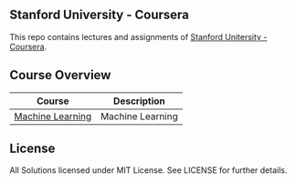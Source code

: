 Stanford University - Coursera
---

This repo contains lectures and assignments of [Stanford Unitersity - Coursera](http://online.stanford.edu/).



## Course Overview

| Course | Description |
|--------------------------------------------------------------------------------------------------------------|-------------------------------------------------------------------------------------------------------------------------------------------------------------------|
| [Machine Learning](https://github.com/tuanavu/coursera-stanford/tree/master/machine_learning) | Machine Learning |

## License

All Solutions licensed under MIT License. See LICENSE for further details.
